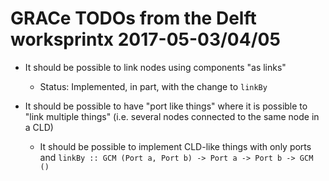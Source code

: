 # GRACe TODOs from the Delft worksprintx 2017-05-03/04/05

* It should be possible to link nodes using components "as links"
  * Status: Implemented, in part, with the change to `linkBy`

* It should be possible to have "port like things" where it is
  possible to "link multiple things" (i.e. several nodes connected to the
  same node in a CLD)
  * It should be possible to implement CLD-like things with
    only ports and `linkBy :: GCM (Port a, Port b) -> Port a -> Port b -> GCM ()`
